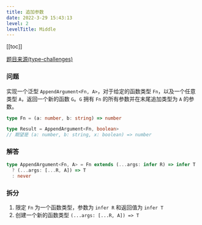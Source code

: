 ```yaml
---
title: 追加参数
date: 2022-3-29 15:43:13
level: 2
levelTitle: Middle
---
```


[[toc]]

[题目来源(type-challenges)]()

### 问题
实现一个泛型 `AppendArgument<Fn, A>`，对于给定的函数类型 `Fn`，以及一个任意类型 `A`，返回一个新的函数 `G`。`G` 拥有 `Fn` 的所有参数并在末尾追加类型为 `A` 的参数。

```typescript
type Fn = (a: number, b: string) => number

type Result = AppendArgument<Fn, boolean> 
// 期望是 (a: number, b: string, x: boolean) => number
```


### 解答
```typescript
type AppendArgument<Fn, A> = Fn extends (...args: infer R) => infer T 
  ? (...args: [...R, A]) => T 
  : never
```

### 拆分
1. 限定 `Fn` 为一个函数类型，参数为 `infer R` 和返回值为 `infer T`
2. 创建一个新的函数类型 `(...args: [...R, A]) => T`
